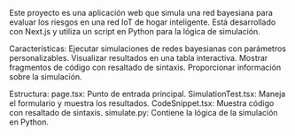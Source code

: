 Este proyecto es una aplicación web que simula una red bayesiana para evaluar los riesgos en una red IoT de hogar inteligente. Está desarrollado con Next.js y utiliza un script en Python para la lógica de simulación.

Características:
Ejecutar simulaciones de redes bayesianas con parámetros personalizables.
Visualizar resultados en una tabla interactiva.
Mostrar fragmentos de código con resaltado de sintaxis.
Proporcionar información sobre la simulación.

Estructura:
page.tsx: Punto de entrada principal.
SimulationTest.tsx: Maneja el formulario y muestra los resultados.
CodeSnippet.tsx: Muestra código con resaltado de sintaxis.
simulate.py: Contiene la lógica de la simulación en Python.